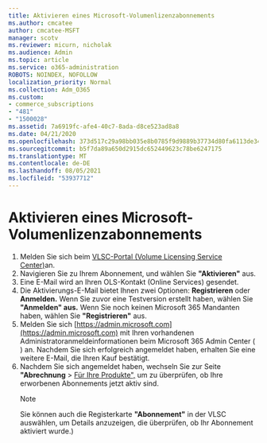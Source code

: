 ```yaml
---
title: Aktivieren eines Microsoft-Volumenlizenzabonnements
ms.author: cmcatee
author: cmcatee-MSFT
manager: scotv
ms.reviewer: micurn, nicholak
ms.audience: Admin
ms.topic: article
ms.service: o365-administration
ROBOTS: NOINDEX, NOFOLLOW
localization_priority: Normal
ms.collection: Adm_O365
ms.custom:
- commerce_subscriptions
- "481"
- "1500028"
ms.assetid: 7a6919fc-afe4-40c7-8ada-d8ce523ad8a8
ms.date: 04/21/2020
ms.openlocfilehash: 373d517c29a98bb035e8b0785f9d9889b37734d80fa6113de34544d49f08cdf1
ms.sourcegitcommit: b5f7da89a650d2915dc652449623c78be6247175
ms.translationtype: MT
ms.contentlocale: de-DE
ms.lasthandoff: 08/05/2021
ms.locfileid: "53937712"
---
```

# <a name="activating-a-microsoft-volume-license-subscription"></a>Aktivieren eines Microsoft-Volumenlizenzabonnements

1. Melden Sie sich beim [VLSC-Portal (Volume Licensing Service Center)](https://go.microsoft.com/fwlink/p/?LinkId=329762)an.
2. Navigieren Sie zu Ihrem Abonnement, und wählen Sie **"Aktivieren"** aus.
3. Eine E-Mail wird an Ihren OLS-Kontakt (Online Services) gesendet.
4. Die Aktivierungs-E-Mail bietet Ihnen zwei Optionen: **Registrieren** oder **Anmelden.** Wenn Sie zuvor eine Testversion erstellt haben, wählen Sie **"Anmelden" aus.** Wenn Sie noch keinen Microsoft 365 Mandanten haben, wählen Sie **"Registrieren"** aus.
5. Melden Sie sich [https://admin.microsoft.com](https://admin.microsoft.com) mit Ihren vorhandenen Administratoranmeldeinformationen beim Microsoft 365 Admin Center ( ) an. Nachdem Sie sich erfolgreich angemeldet haben, erhalten Sie eine weitere E-Mail, die Ihren Kauf bestätigt.
6. Nachdem Sie sich angemeldet haben, wechseln Sie zur Seite **"Abrechnung** \> [Für Ihre Produkte",](https://go.microsoft.com/fwlink/p/?linkid=842054) um zu überprüfen, ob Ihre erworbenen Abonnements jetzt aktiv sind. 
    > [!NOTE]
    > Sie können auch die Registerkarte **"Abonnement"** in der VLSC auswählen, um Details anzuzeigen, die überprüfen, ob Ihr Abonnement aktiviert wurde.)
